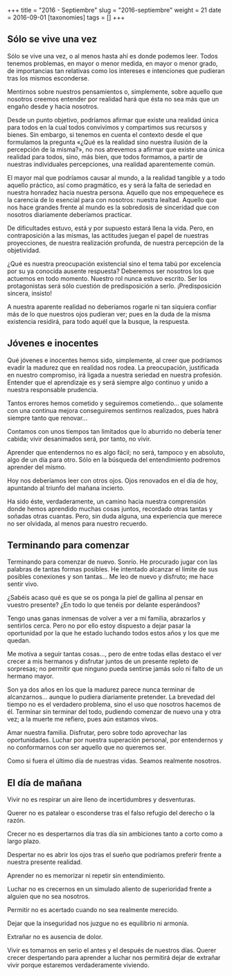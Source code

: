 +++
title = "2016 - Septiembre"
slug = "2016-septiembre"
weight = 21
date = 2016-09-01
[taxonomies]
tags = []
+++

## Sólo se vive una vez

Sólo se vive una vez, o al menos hasta ahí es donde podemos leer. Todos tenemos problemas, en mayor o menor medida, en mayor o menor grado, de importancias tan relativas como los intereses e intenciones que pudieran tras los mismos esconderse.

Mentirnos sobre nuestros pensamientos o, simplemente, sobre aquello que nosotros creemos entender por realidad hará que ésta no sea más que un engaño desde y hacia nosotros.

Desde un punto objetivo, podríamos afirmar que existe una realidad única para todos en la cual todos convivimos y compartimos sus recursos y bienes. Sin embargo, si tenemos en cuenta el contexto desde el que formulamos la pregunta «¿Qué es la realidad sino nuestra ilusión de la percepción de la misma?», no nos atrevemos a afirmar que existe una única realidad para todos, sino, más bien, que todos formamos, a partir de nuestras individuales percepciones, una realidad aparentemente común.

El mayor mal que podríamos causar al mundo, a la realidad tangible y a todo aquello práctico, así como pragmático, es y será la falta de seriedad en nuestra honradez hacia nuestra persona. Aquello que nos empequeñece es la carencia de lo esencial para con nosotros: nuestra lealtad. Aquello que nos hace grandes frente al mundo es la sobredosis de sinceridad que con nosotros diariamente deberíamos practicar.

De dificultades estuvo, está y por supuesto estará llena la vida. Pero, en contraposición a las mismas, las actitudes juegan el papel de nuestras proyecciones, de nuestra realización profunda, de nuestra percepción de la objetividad.

¿Qué es nuestra preocupación existencial sino el tema tabú por excelencia por su ya conocida ausente respuesta? Deberemos ser nosotros los que actuemos en todo momento. Nuestro rol nunca estuvo escrito. Ser los protagonistas será sólo cuestión de predisposición a serlo. ¡Predisposición sincera, insisto!

A nuestra aparente realidad no deberíamos rogarle ni tan siquiera confiar más de lo que nuestros ojos pudieran ver; pues en la duda de la misma existencia residirá, para todo aquél que la busque, la respuesta.


## Jóvenes e inocentes

Qué jóvenes e inocentes hemos sido, simplemente, al creer que podríamos evadir la madurez que en realidad nos rodea. La preocupación, justificada en nuestro compromiso, irá ligada a nuestra seriedad en nuestra profesión. Entender que el aprendizaje es y será siempre algo continuo y unido a nuestra responsable prudencia.

Tantos errores hemos cometido y seguiremos cometiendo... que solamente con una continua mejora conseguiremos sentirnos realizados, pues habrá siempre tanto que renovar...

Contamos con unos tiempos tan limitados que lo aburrido no debería tener cabida; vivir desanimados será, por tanto, no vivir.

Aprender que entendernos no es algo fácil; no será, tampoco y en absoluto, algo de un día para otro. Sólo en la búsqueda del entendimiento podremos aprender del mismo.

Hoy nos deberíamos leer con otros ojos. Ojos renovados en el día de hoy, apuntando al triunfo del mañana incierto.

Ha sido éste, verdaderamente, un camino hacia nuestra comprensión donde hemos aprendido muchas cosas juntos, recordado otras tantas y soñadas otras cuantas. Pero, sin duda alguna, una experiencia que merece no ser olvidada, al menos para nuestro recuerdo.


## Terminando para comenzar

Terminando para comenzar de nuevo. Sonrío. He procurado jugar con las palabras de tantas formas posibles. He intentado alcanzar el límite de sus posibles conexiones y son tantas... Me leo de nuevo y disfruto; me hace sentir vivo.

¿Sabéis acaso qué es que se os ponga la piel de gallina al pensar en vuestro presente? ¿En todo lo que tenéis por delante esperándoos?

Tengo unas ganas inmensas de volver a ver a mi familia, abrazarlos y sentirlos cerca. Pero no por ello estoy dispuesto a dejar pasar la oportunidad por la que he estado luchando todos estos años y los que me quedan.

Me motiva a seguir tantas cosas..., pero de entre todas ellas destaco el ver crecer a mis hermanos y disfrutar juntos de un presente repleto de sorpresas; no permitir que ninguno pueda sentirse jamás solo ni falto de un hermano mayor.

Son ya dos años en los que la madurez parece nunca terminar de alcanzarnos... aunque lo pudiera diariamente pretender. La brevedad del tiempo no es el verdadero problema, sino el uso que nosotros hacemos de él. Terminar sin terminar del todo, pudiendo comenzar de nuevo una y otra vez; a la muerte me refiero, pues aún estamos vivos.

Amar nuestra familia. Disfrutar, pero sobre todo aprovechar las oportunidades. Luchar por nuestra superación personal, por entendernos y no conformarnos con ser aquello que no queremos ser.

Como si fuera el último día de nuestras vidas. Seamos realmente nosotros.


## El día de mañana

Vivir no es respirar un aire lleno de incertidumbres y desventuras.

Querer no es patalear o esconderse tras el falso refugio del derecho o la razón.

Crecer no es despertarnos día tras día sin ambiciones tanto a corto como a largo plazo.

Despertar no es abrir los ojos tras el sueño que podríamos preferir frente a nuestra presente realidad.

Aprender no es memorizar ni repetir sin entendimiento.

Luchar no es crecernos en un simulado aliento de superioridad frente a alguien que no sea nosotros.

Permitir no es acertado cuando no sea realmente merecido.

Dejar que la inseguridad nos juzgue no es equilibrio ni armonía.

Extrañar no es ausencia de dolor.

Vivir es tomarnos en serio el antes y el después de nuestros días.
Querer crecer despertando para aprender a luchar nos permitirá dejar de extrañar vivir porque estaremos verdaderamente viviendo.
